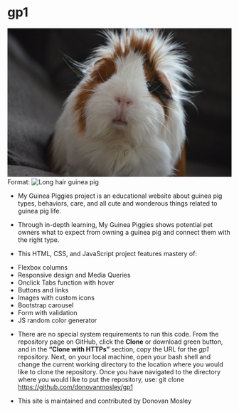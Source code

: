 # gp1

![GitHub Logo](img/karlijn-prot-3fjyk4CLfvA-unsplash.jpg)
Format: ![Long hair guinea pig](url)

- My Guinea Piggies project is an educational website about guinea pig types, behaviors, care, and all cute and wonderous things related to guinea pig life.  
- Through in-depth learning, My Guinea Piggies shows potential pet owners what to expect from owning a guinea pig and connect them with the right type.  

- This HTML, CSS, and JavaScript project features mastery of:
* Flexbox columns
* Responsive design and Media Queries
* Onclick Tabs function with hover 
* Buttons and links
* Images with custom icons
* Bootstrap carousel
* Form with validation
* JS random color generator 

- There are no special system requirements to run this code. From the repository page on GitHub, click the **Clone** or download green button, and in the **“Clone with HTTPs”** section, copy the URL for the *gp1* repository. Next, on your local machine, open your bash shell and change the current working directory to the location where you would like to clone the repository. Once you have navigated to the directory where you would like to put the repository, use: git clone https://github.com/donovanmosley/gp1 

- This site is maintained and contributed by Donovan Mosley
